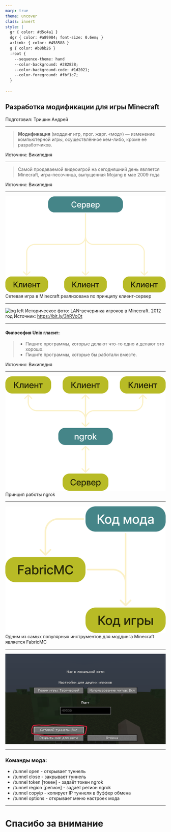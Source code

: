 ```yaml
---
marp: true
theme: uncover
class: invert
style: |
  gr { color: #d5c4a1 }
  dgr { color: #a89984; font-size: 0.6em; }
  a:link: { color: #458588 }
  g { color: #b8bb26 }
  :root { 
    --sequence-theme: hand
    --color-background: #282828;
    --color-background-code: #1d2021;
    --color-foreground: #fbf1c7;
  }

---
```

## Разработка модификации для игры <g>Minecraft</g>
<gr>Подготовил:</gr> Тришин Андрей

---
>**Модификация** (моддинг игр, прог. жарг. «мод») — изменение компьютерной игры, осуществлённое кем-либо, кроме её разработчиков.

<gr>Источник:</gr> Википедия

---
>Самой продаваемой видеоигрой на сегодняшний день является <g>Minecraft</g>, игра-песочница, выпущенная Mojang в мае 2009 года

<gr>Источник:</gr> Википедия

---
![bg right w:80%](img/client_server.png)
Сетевая игра в <g>Minecraft</g> реализована по принципу клиент-сервер

---
![bg left](https://i.redd.it/sd1egtzh12d21.png)
<gr>Историческое фото:</gr>
LAN-вечеринка игроков в <g>Minecraft</g>.
<gr>2012 год</gr>
<dgr>Источник: https://bit.ly/3hRVoOt</dgr>

---
#### Философия <g>Unix</g> гласит:
>* Пишите программы, которые делают что-то одно и делают это хорошо.
>* Пишите программы, которые бы работали вместе.

<gr>Источник:</gr> Википедия

---
![bg right w:80%](img/ngrok.png)
Принцип работы <g>ngrok</g>

---
![bg left w:60%](img/fabricmc.png)
Одним из самых популярных инструментов для моддинга Minecraft является <g>FabricMC</g>

---
![bg w:90%](img/screenshot1.png)

---
### Команды мода:
* <gr>/tunnel open</gr> - открывает туннель
* <gr>/tunnel close</gr> - закрывает туннель
* <gr>/tunnel token <g>[токен]</g></gr> - задаёт токен ngrok
* <gr>/tunnel region <g>[регион]</g></gr> - задаёт регион ngrok
* <gr>/tunnel copyip</gr> - копирует IP туннеля в буффер обмена
* <gr>/tunnel options</gr> - открывает меню настроек мода

---
# Спасибо за внимание